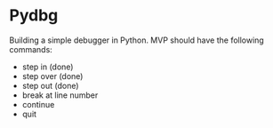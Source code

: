 # Pydbg

Building a simple debugger in Python. MVP should have the following commands:
* step in (done)
* step over (done)
* step out (done)
* break at line number
* continue
* quit
